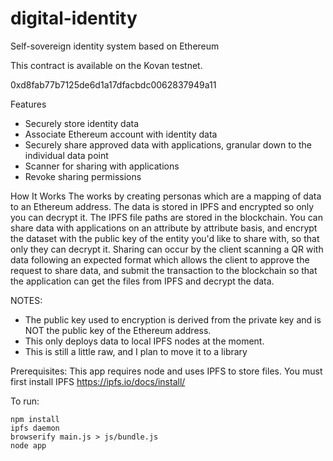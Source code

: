 # digital-identity
Self-sovereign identity system based on Ethereum

This contract is available on the Kovan testnet.  

0xd8fab77b7125de6d1a17dfacbdc0062837949a11

Features
* Securely store identity data
* Associate Ethereum account with identity data
* Securely share approved data with applications, granular down to the individual data point
* Scanner for sharing with applications
* Revoke sharing permissions

How It Works
The works by creating personas which are a mapping of data to an Ethereum address.  The data is stored in IPFS and encrypted so only you can decrypt it.  The IPFS file paths are stored in the blockchain.  You can share data with applications on an attribute by attribute basis, and encrypt the dataset with the public key of the entity you'd like to share with, so that only they can decrypt it.  Sharing can occur by the client scanning a QR with data following an expected format which allows the client to approve the request to share data, and submit the transaction to the blockchain so that the application can get the files from IPFS and decrypt the data. 

NOTES: 
* The public key used to encryption is derived from the private key and is NOT the public key of the Ethereum address.
* This only deploys data to local IPFS nodes at the moment.
* This is still a little raw, and I plan to move it to a library

Prerequisites:
This app requires node and uses IPFS to store files.  You must first install IPFS https://ipfs.io/docs/install/

To run:  

    npm install
    ipfs daemon
    browserify main.js > js/bundle.js
    node app
